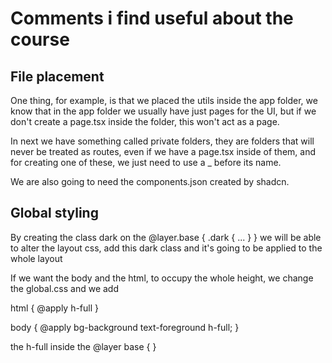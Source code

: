 # Comments i find useful about the course

## File placement

One thing, for example, is that we placed the utils inside the app folder, we know that in the app folder we usually have
just pages for the UI, but if we don't create a page.tsx inside the folder, this won't act as a page.

In next we have something called private folders, they are folders that will never be treated as routes, even if we have
a page.tsx inside of them, and for creating one of these, we just need to use a _ before its name.

We are also going to need the components.json created by shadcn.

## Global styling

By creating the class dark on the @layer.base { .dark { ... } } we will be able to alter the layout css, add this dark class
and it's going to be applied to the whole layout

If we want the body and the html, to occupy the whole height, we change the global.css and we add

  html {
    @apply h-full
  }

  body {
    @apply bg-background text-foreground h-full;
  }

the h-full inside the @layer base { }
